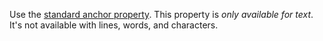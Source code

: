 Use the [standard anchor property](/properties/#anchor). This property is _only available for text_. It's not available with lines, words, and characters.